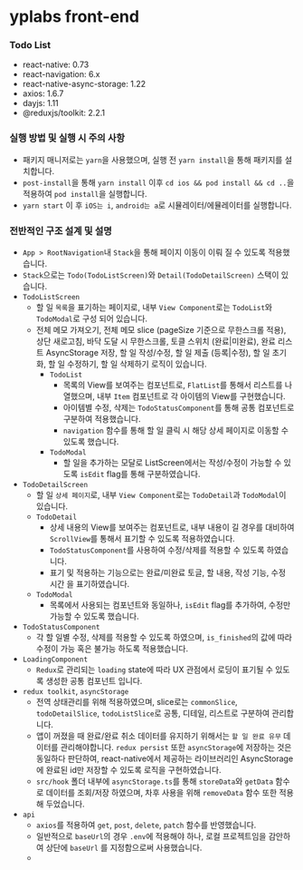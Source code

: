# yplabs front-end
### Todo List

- react-native: 0.73
- react-navigation: 6.x
- react-native-async-storage: 1.22
- axios: 1.6.7
- dayjs: 1.11
- @reduxjs/toolkit: 2.2.1

### 실행 방법 및 실행 시 주의 사항
- 패키지 매니저로는 `yarn`을 사용했으며, 실행 전 `yarn install`을 통해 패키지를 설치합니다.
- `post-install`을 통해 `yarn install` 이후 `cd ios && pod install && cd ..`을 적용하여 `pod install`을 실행합니다.
- `yarn start` 이 후 `iOS는 i`, `android는 a`로 시뮬레이터/에뮬레이터를 실행합니다.

### 전반적인 구조 설계 및 설명
- `App > RootNavigation`내 `Stack`을 통해 페이지 이동이 이뤄 질 수 있도록 적용했습니다.
- `Stack`으로는 `Todo(TodoListScreen)`와 `Detail(TodoDetailScreen)` 스택이 있습니다.
- `TodoListScreen`
  - 할 일 `목록`을 표기하는 페이지로, 내부 `View Component`로는 `TodoList`와 `TodoModal`로 구성 되어 있습니다.
  - 전체 메모 가져오기, 전체 메모 slice (pageSize 기준으로 무한스크롤 적용), 상단 새로고침, 바닥 도달 시 무한스크롤, 토클 스위치 (완료|미완료), 완료 리스트 AsyncStorage 저장, 할 일 작성/수정, 할 일 제출 (등록|수정), 할 일 초기화, 할 일 수정하기, 할 일 삭제하기 로직이 있습니다.
    - `TodoList`
      - 목록의 View를 보여주는 컴포넌트로, `FlatList`를 통해서 리스트를 나열했으며, 내부 `Item` 컴포넌트로 각 아이템의 View를 구현했습니다.
      - 아이템별 수정, 삭제는 `TodoStatusComponent`를 통해 공통 컴포넌트로 구분하여 적용했습니다.
      - `navigation` 함수를 통해 할 일 클릭 시 해당 상세 페이지로 이동할 수 있도록 했습니다.
    - `TodoModal`
      - 할 일을 추가하는 모달로 ListScreen에서는 작성/수정이 가능할 수 있도록 `isEdit` flag를 통해 구분하였습니다.
- `TodoDetailScreen`
  - 할 일 `상세 페이지`로, 내부 `View Component`로는 `TodoDetail`과 `TodoModal`이 있습니다.
  - `TodoDetail`
    - 상세 내용의 View를 보여주는 컴포넌트로, 내부 내용이 길 경우를 대비하여 `ScrollView`를 통해서 표기할 수 있도록 적용하였습니다.
    - `TodoStatusComponent`를 사용하여 수정/삭제를 적용할 수 있도록 하였습니다.
    - 표기 및 적용하는 기능으로는 완료/미완료 토글, 할 내용, 작성 기능, 수정 시간 을 표기하였습니다.
  - `TodoModal`
    - 목록에서 사용되는 컴포넌트와 동일하나, `isEdit` flag를 추가하여, 수정만 가능할 수 있도록 했습니다.
- `TodoStatusComponent`
  - 각 할 일별 수정, 삭제를 적용할 수 있도록 하였으며, `is_finished`의 값에 따라 수정이 가능 혹은 불가능 하도록 적용했습니다.
- `LoadingComponent`
  - `Redux`로 관리되는 `loading` state에 따라 UX 관점에서 로딩이 표기될 수 있도록 생성한 공통 컴포넌트 입니다.
- `redux toolkit`, `asyncStorage`
  - 전역 상태관리를 위해 적용하였으며, slice로는 `commonSlice`, `todoDetailSlice`, `todoListSlice`로 공통, 디테일, 리스트로 구분하여 관리합니다.
  - 앱이 꺼졌을 때 완료/완료 취소 데이터를 유지하기 위해서는 `할 일 완료 유무` 데이터를 관리해야합니다. `redux persist` 또한 `asyncStorage`에 저장하는 것은 동일하다 판단하여, react-native에서 제공하는 라이브러리인 AsyncStorage에 완료된 id만 저장할 수 있도록 로직을 구현하였습니다.
  - `src/hook` 폴더 내부에 `asyncStorage.ts`를 통해 `storeData`와 `getData` 함수로 데이터를 조회/저장 하였으며, 차후 사용을 위해 `removeData` 함수 또한 적용해 두었습니다.
- `api`
  - `axios`를 적용하여 `get`, `post`, `delete`, `patch` 함수를 반영했습니다.
  - 일반적으로 `baseUrl`의 경우 `.env`에 적용해야 하나, 로컬 프로젝트임을 감안하여 상단에 `baseUrl` 를 지정함으로써 사용했습니다.
  - 
